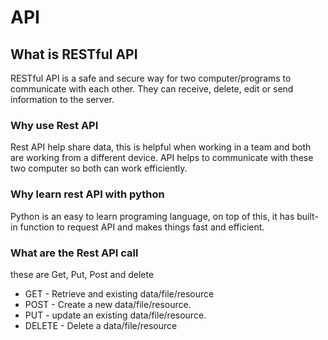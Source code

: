 # API
## What is RESTful API
RESTful API is a safe and secure way for two computer/programs to communicate with each other. They can receive, delete, edit or send information to the server.

### Why use Rest API
Rest API help share data, this is helpful when working in a team and both are working from a different device. API helps to communicate with these two computer so both can work efficiently.
### Why learn rest API with python
Python is an easy to learn programing language, on top of this, it has built-in function to request API and makes things fast and efficient.
### What are the Rest API call
these are Get, Put, Post and delete

- GET - Retrieve and existing data/file/resource 
- POST - Create a new data/file/resource.
- PUT - update an existing data/file/resource.
- DELETE - Delete a data/file/resource

